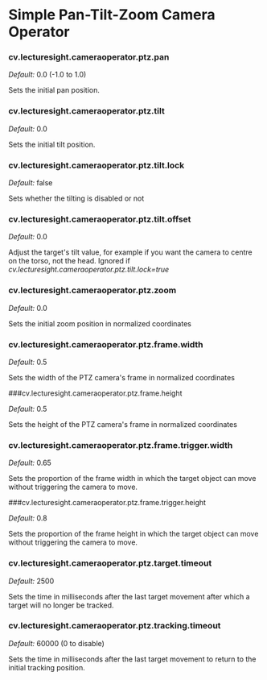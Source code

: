 # Simple Pan-Tilt-Zoom Camera Operator

### cv.lecturesight.cameraoperator.ptz.pan

*Default:* 0.0 (-1.0 to 1.0)

Sets the initial pan position.

### cv.lecturesight.cameraoperator.ptz.tilt

*Default:* 0.0

Sets the initial tilt position.

### cv.lecturesight.cameraoperator.ptz.tilt.lock

*Default:* false

Sets whether the tilting is disabled or not

### cv.lecturesight.cameraoperator.ptz.tilt.offset

*Default:* 0.0

Adjust the target's tilt value, for example if you want the camera to centre on
the torso, not the head. Ignored if _cv.lecturesight.cameraoperator.ptz.tilt.lock=true_

### cv.lecturesight.cameraoperator.ptz.zoom

*Default:* 0.0

Sets the initial zoom position in normalized coordinates

### cv.lecturesight.cameraoperator.ptz.frame.width

*Default:* 0.5

Sets the width of the PTZ camera's frame in normalized coordinates

###cv.lecturesight.cameraoperator.ptz.frame.height

*Default:* 0.5

Sets the height of the PTZ camera's frame in normalized coordinates

### cv.lecturesight.cameraoperator.ptz.frame.trigger.width

*Default:* 0.65

Sets the proportion of the frame width in which the target object can move without triggering the
camera to move.

###cv.lecturesight.cameraoperator.ptz.frame.trigger.height

*Default:* 0.8

Sets the proportion of the frame height in which the target object can move without triggering the
camera to move.

### cv.lecturesight.cameraoperator.ptz.target.timeout

*Default:* 2500

Sets the time in milliseconds after the last target movement after which a
target will no longer be tracked.

### cv.lecturesight.cameraoperator.ptz.tracking.timeout

*Default:* 60000 (0 to disable)

Sets the time in milliseconds after the last target movement to return to the
initial tracking position.

